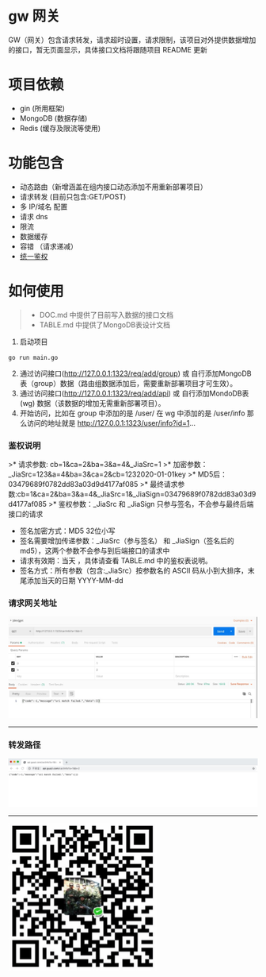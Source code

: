 # gw 网关

GW（网关）包含请求转发，请求超时设置，请求限制，该项目对外提供数据增加的接口，暂无页面显示，具体接口文档将跟随项目 README 更新

# 项目依赖
- gin (所用框架)
- MongoDB (数据存储)
- Redis (缓存及限流等使用)

# 功能包含
- 动态路由（新增涵盖在组内接口动态添加不用重新部署项目）
- 请求转发 (目前只包含:GET/POST)
- 多 IP/域名 配置
- 请求 dns
- 限流
- 数据缓存 
- 容错 （请求递减）
- [统一鉴权](#jq)

# 如何使用
>* DOC.md 中提供了目前写入数据的接口文档
>* TABLE.md 中提供了MongoDB表设计文档

1. 启动项目
 ```shell
 go run main.go
 ```

2. 通过访问接口(http://127.0.0.1:1323/req/add/group) 或 自行添加MongoDB表（group）数据（路由组数据添加后，需要重新部署项目才可生效）。
3. 通过访问接口(http://127.0.0.1:1323/req/add/api) 或 自行添加MondoDB表 (wg) 数据（该数据的增加无需重新部署项目）。
4. 开始访问，比如在 group 中添加的是 /user/ 在 wg 中添加的是 /user/info 那么访问的地址就是 http://127.0.0.1:1323/user/info?id=1...

<h3 id='jq'>鉴权说明</h3>
>* 请求参数: cb=1&ca=2&ba=3&a=4&_JiaSrc=1
>* 加密参数： _JiaSrc=123&a=4&ba=3&ca=2&cb=1232020-01-01key
>* MD5后：03479689f0782dd83a03d9d4177af085
>* 最终请求参数:cb=1&ca=2&ba=3&a=4&_JiaSrc=1&_JiaSign=03479689f0782dd83a03d9d4177af085
>* 鉴权参数：_JiaSrc 和 _JiaSign 只参与签名，不会参与最终后端接口的请求

+ 签名加密方式：MD5 32位小写
+ 签名需要增加传递参数：_JiaSrc（参与签名） 和 _JiaSign（签名后的md5），这两个参数不会参与到后端接口的请求中
+ 请求有效期：当天 ，具体请查看 TABLE.md 中的鉴权表说明。
+ 签名方式：所有参数（包含:_JiaSrc）按参数名的 ASCII 码从小到大排序，末尾添加当天的日期 YYYY-MM-dd

### 请求网关地址
<img src="https://raw.githubusercontent.com/jiashaokun/doc/master/txt/gw1.jpg"></img>

---
### 转发路径
<img src="https://raw.githubusercontent.com/jiashaokun/doc/master/txt/gw2.jpg"></img>

---

<img src="https://raw.githubusercontent.com/jiashaokun/doc/master/txt/pay.jpg" width="300" heigth="300">
